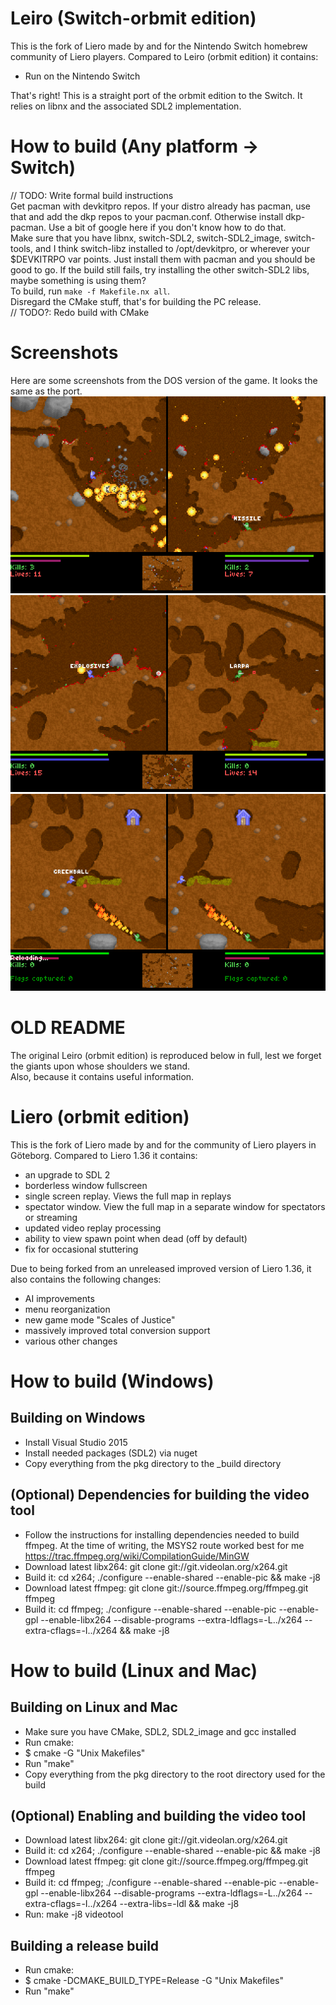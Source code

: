 Leiro (Switch-orbmit edition)
=============================

This is the fork of Liero made by and for the Nintendo Switch homebrew community
of Liero players. Compared to Leiro (orbmit edition) it contains:
- Run on the Nintendo Switch

That's right! This is a straight port of the orbmit edition to the Switch. It relies
on libnx and the associated SDL2 implementation.

How to build (Any platform -> Switch)
=====================================

// TODO: Write formal build instructions  
Get pacman with devkitpro repos. If your distro already has pacman, use that and add the dkp repos
to your pacman.conf. Otherwise install dkp-pacman. Use a bit of google here if you don't know how
to do that.  
Make sure that you have libnx, switch-SDL2, switch-SDL2_image, switch-tools, and I think switch-libz
installed to /opt/devkitpro, or wherever your $DEVKITRPO var points. Just install them with pacman
and you should be good to go. If the build still fails, try installing the other switch-SDL2 libs,
maybe something is using them?  
To build, run `make -f Makefile.nx all`.  
Disregard the CMake stuff, that's for building the PC release.  
// TODO?: Redo build with CMake

Screenshots
===========

Here are some screenshots from the DOS version of the game. It looks the same as the port.
![liero1.gif](./screenshots/liero1.gif)
![liero2.gif](./screenshots/liero2.gif)
![liero3.gif](./screenshots/liero3.gif)

OLD README
==========

The original Leiro (orbmit edition) is reproduced below in full, lest we forget
the giants upon whose shoulders we stand.  
Also, because it contains useful information.

Liero (orbmit edition)
========================

This is the fork of Liero made by and for the community of Liero players in
Göteborg. Compared to Liero 1.36 it contains:
- an upgrade to SDL 2
- borderless window fullscreen
- single screen replay. Views the full map in replays
- spectator window. View the full map in a separate window for spectators or streaming
- updated video replay processing
- ability to view spawn point when dead (off by default)
- fix for occasional stuttering

Due to being forked from an unreleased improved version of Liero 1.36, it also
contains the following changes:
- AI improvements
- menu reorganization
- new game mode "Scales of Justice"
- massively improved total conversion support
- various other changes

How to build (Windows)
======================

Building on Windows
-----------------------
* Install Visual Studio 2015
* Install needed packages (SDL2) via nuget
* Copy everything from the pkg directory to the _build directory

(Optional) Dependencies for building the video tool
-----------------------
* Follow the instructions for installing dependencies needed to build ffmpeg. At the time of writing, the MSYS2 route worked best for me https://trac.ffmpeg.org/wiki/CompilationGuide/MinGW
* Download latest libx264: git clone git://git.videolan.org/x264.git
* Build it: cd x264; ./configure --enable-shared --enable-pic && make -j8
* Download latest ffmpeg: git clone git://source.ffmpeg.org/ffmpeg.git ffmpeg
* Build it: cd ffmpeg; ./configure --enable-shared --enable-pic --enable-gpl --enable-libx264 --disable-programs --extra-ldflags=-L../x264 --extra-cflags=-I../x264 && make -j8

How to build (Linux and Mac)
============================

Building on Linux and Mac
-------------------------
* Make sure you have CMake, SDL2, SDL2_image and gcc installed
* Run cmake:
* $ cmake -G "Unix Makefiles"
* Run "make"
* Copy everything from the pkg directory to the root directory used for the build

(Optional) Enabling and building the video tool
-------------------------------
* Download latest libx264: git clone git://git.videolan.org/x264.git
* Build it: cd x264; ./configure --enable-shared --enable-pic && make -j8
* Download latest ffmpeg: git clone git://source.ffmpeg.org/ffmpeg.git ffmpeg
* Build it: cd ffmpeg; ./configure --enable-shared --enable-pic --enable-gpl --enable-libx264 --disable-programs --extra-ldflags=-L../x264 --extra-cflags=-I../x264 --extra-libs=-ldl && make -j8
* Run: make -j8 videotool

Building a release build
---------------------
* Run cmake:
* $ cmake -DCMAKE_BUILD_TYPE=Release -G "Unix Makefiles"
* Run "make"
